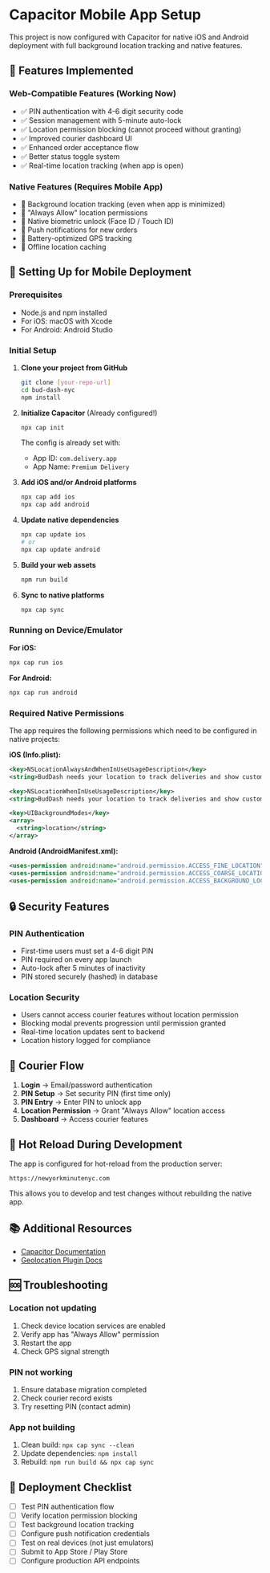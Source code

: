 # Capacitor Mobile App Setup

This project is now configured with Capacitor for native iOS and Android deployment with full background location tracking and native features.

## 🚀 Features Implemented

### Web-Compatible Features (Working Now)
- ✅ PIN authentication with 4-6 digit security code
- ✅ Session management with 5-minute auto-lock
- ✅ Location permission blocking (cannot proceed without granting)
- ✅ Improved courier dashboard UI
- ✅ Enhanced order acceptance flow
- ✅ Better status toggle system
- ✅ Real-time location tracking (when app is open)

### Native Features (Requires Mobile App)
- 🔄 Background location tracking (even when app is minimized)
- 🔄 "Always Allow" location permissions
- 🔄 Native biometric unlock (Face ID / Touch ID)
- 🔄 Push notifications for new orders
- 🔄 Battery-optimized GPS tracking
- 🔄 Offline location caching

## 📱 Setting Up for Mobile Deployment

### Prerequisites
- Node.js and npm installed
- For iOS: macOS with Xcode
- For Android: Android Studio

### Initial Setup

1. **Clone your project from GitHub**
   ```bash
   git clone [your-repo-url]
   cd bud-dash-nyc
   npm install
   ```

2. **Initialize Capacitor** (Already configured!)
   ```bash
   npx cap init
   ```
   The config is already set with:
   - App ID: `com.delivery.app`
   - App Name: `Premium Delivery`

3. **Add iOS and/or Android platforms**
   ```bash
   npx cap add ios
   npx cap add android
   ```

4. **Update native dependencies**
   ```bash
   npx cap update ios
   # or
   npx cap update android
   ```

5. **Build your web assets**
   ```bash
   npm run build
   ```

6. **Sync to native platforms**
   ```bash
   npx cap sync
   ```

### Running on Device/Emulator

**For iOS:**
```bash
npx cap run ios
```

**For Android:**
```bash
npx cap run android
```

### Required Native Permissions

The app requires the following permissions which need to be configured in native projects:

**iOS (Info.plist):**
```xml
<key>NSLocationAlwaysAndWhenInUseUsageDescription</key>
<string>BudDash needs your location to track deliveries and show customers accurate ETAs, even when the app is in the background.</string>

<key>NSLocationWhenInUseUsageDescription</key>
<string>BudDash needs your location to track deliveries and show customers accurate ETAs.</string>

<key>UIBackgroundModes</key>
<array>
  <string>location</string>
</array>
```

**Android (AndroidManifest.xml):**
```xml
<uses-permission android:name="android.permission.ACCESS_FINE_LOCATION" />
<uses-permission android:name="android.permission.ACCESS_COARSE_LOCATION" />
<uses-permission android:name="android.permission.ACCESS_BACKGROUND_LOCATION" />
```

## 🔒 Security Features

### PIN Authentication
- First-time users must set a 4-6 digit PIN
- PIN required on every app launch
- Auto-lock after 5 minutes of inactivity
- PIN stored securely (hashed) in database

### Location Security
- Users cannot access courier features without location permission
- Blocking modal prevents progression until permission granted
- Real-time location updates sent to backend
- Location history logged for compliance

## 🎯 Courier Flow

1. **Login** → Email/password authentication
2. **PIN Setup** → Set security PIN (first time only)
3. **PIN Entry** → Enter PIN to unlock app
4. **Location Permission** → Grant "Always Allow" location access
5. **Dashboard** → Access courier features

## 🔄 Hot Reload During Development

The app is configured for hot-reload from the production server:
```
https://newyorkminutenyc.com
```

This allows you to develop and test changes without rebuilding the native app.

## 📚 Additional Resources

- [Capacitor Documentation](https://capacitorjs.com/docs)
- [Geolocation Plugin Docs](https://capacitorjs.com/docs/apis/geolocation)

## 🆘 Troubleshooting

### Location not updating
1. Check device location services are enabled
2. Verify app has "Always Allow" permission
3. Restart the app
4. Check GPS signal strength

### PIN not working
1. Ensure database migration completed
2. Check courier record exists
3. Try resetting PIN (contact admin)

### App not building
1. Clean build: `npx cap sync --clean`
2. Update dependencies: `npm install`
3. Rebuild: `npm run build && npx cap sync`

## 🚀 Deployment Checklist

- [ ] Test PIN authentication flow
- [ ] Verify location permission blocking
- [ ] Test background location tracking
- [ ] Configure push notification credentials
- [ ] Test on real devices (not just emulators)
- [ ] Submit to App Store / Play Store
- [ ] Configure production API endpoints
